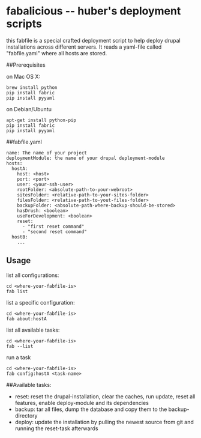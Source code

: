 # fabalicious -- huber's deployment scripts

this fabfile is a special crafted deployment script to help deploy drupal installations across different servers.
It reads a yaml-file called "fabfile.yaml" where all hosts are stored.

##Prerequisites

on Mac OS X:

    brew install python
    pip install fabric
    pip install pyyaml

on Debian/Ubuntu

    apt-get install python-pip
    pip install fabric
    pip install pyyaml


##fabfile.yaml

    name: The name of your project
    deploymentModule: the name of your drupal deployment-module
    hosts:
      hostA:
        host: <host>
        port: <port>
        user: <your-ssh-user>
        rootFolder: <absolute-path-to-your-webroot>
        sitesFolder: <relative-path-to-your-sites-folder>
        filesFolder: <relative-path-to-yout-files-folder>
        backupFolder: <absolute-path-where-backup-should-be-stored>
        hasDrush: <boolean>
        useForDevelopment: <boolean>
        reset:
          - "first reset command"
          - "second reset command"
      hostB:
        ...
## Usage

list all configurations:

    cd <where-your-fabfile-is>
    fab list

list a specific configuration:

    cd <where-your-fabfile-is>
    fab about:hostA
  
list all available tasks:

    cd <where-your-fabfile-is>
    fab --list

run a task

    cd <where-your-fabfile-is>
    fab config:hostA <task-name>
    
##Available tasks:

* reset: reset the drupal-installation, clear the caches, run update, reset all features, enable deploy-module and its dependencies
* backup: tar all files, dump the database and copy them to the backup-directory
* deploy: update the installation by pulling the newest source from git and running the reset-task afterwards
   
   
   



